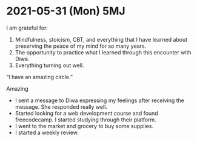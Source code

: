 # 2021-05-31 (Mon) 5MJ

I am grateful for:

1. Mindfulness, stoicism, CBT, and everything that I have learned about preserving the peace of my mind for so many years.
2. The opportunity to practice what I learned through this encounter with Diwa.
3. Everything turning out well.

“I have an amazing circle.”

Amazing

- I sent a message to Diwa expressing my feelings after receiving the message. She responded really well.
- Started looking for a web development course and found freecodecamp. I started studying through their platform.
- I went to the market and grocery to buy some supplies.
- I started a weekly review.

